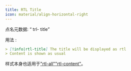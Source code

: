 ```yaml
---
title: RTL Title
icon: material/align-horizontal-right
---
```


点名元数据: “ trl- title”

用法 :
```md
> [!info|rtl-title] The title will be displayed as rtl
> Content is shown as usual
```

样式本身也适用于["rtl-all"](。/combined-styling/page-11.md)["rtl-content"](。/content-styling/page-1.md)。